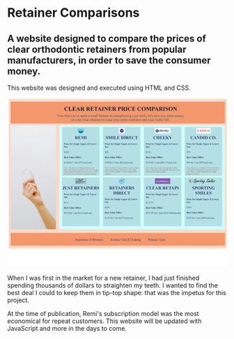 # Retainer Comparisons

## A website designed to compare the prices of clear orthodontic retainers from popular manufacturers, in order to save the consumer money.

This website was designed and executed using HTML and CSS.

![](https://github.com/EmilyMabie/retainer-comparisons/blob/main/Clear%20Retainer%20Price%20Comparison-page-001.jpg)

When I was first in the market for a new retainer, I had just finished spending thousands of dollars to straighten my teeth. I wanted to find the best deal I could to keep them in tip-top shape: that was the impetus for this project.

At the time of publication, Remi's subscription model was the most economical for repeat customers. This website will be updated with JavaScript and more in the days to come.
